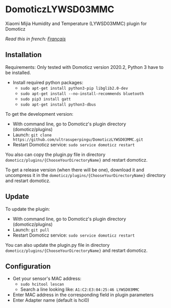 # DomoticzLYWSD03MMC
Xiaomi Mijia Humidity and Temperature (LYWSD03MMC) plugin for Domoticz

*Read this in french: [Français](README.fr.md)*
## Installation
Requirements: Only tested with Domoticz version 2020.2, Python 3 have to be installed.
* Install required python packages:
   - ```sudo apt-get install python3-pip libglib2.0-dev```
   - ```sudo apt-get install --no-install-recommends bluetooth```
   - ```sudo pip3 install gatt```
   - ```sudo apt-get install python3-dbus```
 
To get the development version:
* With command line, go to Domoticz's plugin directory (domoticz/plugins)
* Launch: ```git clone https://github.com/ultrasuperpingu/DomoticzLYWSD03MMC.git```
* Restart Domoticz service: ```sudo service domoticz restart```

You also can copy the plugin.py file in directory ```domoticz/plugins/{ChooseYourDirectoryName}``` and restart domoticz.

To get a release version (when there will be one), download it and uncompress it in the ```domoticz/plugins/{ChooseYourDirectoryName}``` directory and restart domoticz.

## Update

To update the plugin:

* With command line, go to Domoticz's plugin directory (domoticz/plugins)
* Launch: ```git pull```
* Restart Domoticz service: ```sudo service domoticz restart```

You can also update the plugin.py file in directory ```domoticz/plugins/{ChooseYourDirectoryName}``` and restart domoticz.

## Configuration
 * Get your sensor's MAC address:
   - ```sudo hcitool lescan```
   - Search a line looking like: ```A1:C2:E3:04:25:46 LYWSD03MMC```
 * Enter MAC address in the corresponding field in plugin parameters
 * Enter Adapter name (default is hci0)
